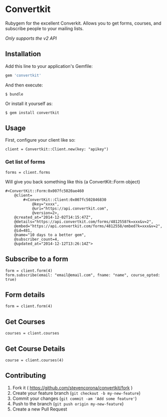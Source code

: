 # Convertkit

Rubygem for the excellent Converkit. Allows you to get forms, courses, and subscribe people to your mailing lists.

*Only supports the v2 API*

## Installation

Add this line to your application's Gemfile:

```ruby
gem 'convertkit'
```

And then execute:

    $ bundle

Or install it yourself as:

    $ gem install convertkit

## Usage

First, configure your client like so:

	client = Convertkit::Client.new(key: "apikey")

### Get list of forms

	forms = client.forms

Will give you back something like this (a ConvertKit::Form object)

	#<ConvertKit::Form:0x007fc5020ae460
 		@client=
  			#<ConvertKit::Client:0x007fc502846830
   				@key="xxxx",
   				@uri="https://api.convertkit.com",
   				@version=2>,
 		@created_at="2014-12-02T14:15:47Z",
 		@details="https://api.convertkit.com/forms/4812558?k=xxx&v=2",
 		@embed="https://api.convertkit.com/forms/4812558/embed?k=xxx&v=2",
 		@id=481,
 		@name="10 days to a better gem",
 		@subscriber_count=4,
 		@updated_at="2014-12-12T13:26:14Z">

## Subscribe to a form

	form = client.form(4)
	form.subscribe(email: "email@email.com", fname: "name", course_opted: true)

## Form details

	form = client.form(4)

## Get Courses

	courses = client.courses

## Get Course Details

	course = client.courses(4)




## Contributing

1. Fork it ( https://github.com/stevencorona/convertkit/fork )
2. Create your feature branch (`git checkout -b my-new-feature`)
3. Commit your changes (`git commit -am 'Add some feature'`)
4. Push to the branch (`git push origin my-new-feature`)
5. Create a new Pull Request
